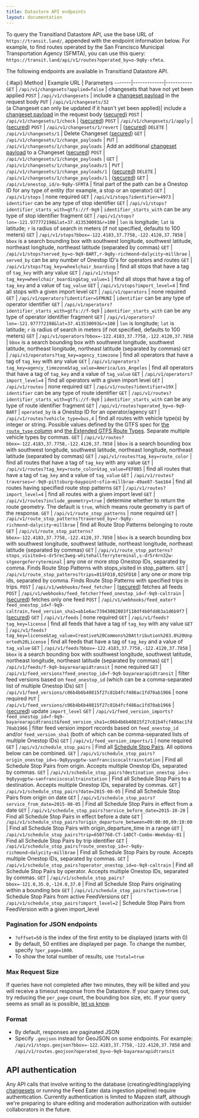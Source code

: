 ```yaml
---
title: Datastore API endpoints
layout: documentation
---
```


To query the Transitland Datastore API, use the base URL of `https://transit.land/`, appended with the endpoint information below. For example, to find routes operated by the San Francisco Municipal Transportation Agency (SFMTA), you can use this query: `https://transit.land/api/v1/routes?operated_by=o-9q8y-sfmta`.

The following endpoints are available in Transitland Datastore API.

{:#api}
Method | Example URL | Parameters
-------|-------------|-----------
`GET` |  `/api/v1/changesets?applied=false` | changesets that have not yet been applied
`POST` |  `/api/v1/changesets` | include a [changeset payload](changesets.html) in the request body
`PUT` |  `/api/v1/changesets/32`<br/>(a Changeset can only be updated if it hasn't yet been applied)| include a [changeset payload](changesets.html) in the request body ([secured](#api-authentication))
`POST` |  `/api/v1/changesets/1/check` | ([secured](#api-authentication))
`POST` |  `/api/v1/changesets/1/apply` | ([secured](#api-authentication))
`POST` |  `/api/v1/changesets/1/revert` | ([secured](#api-authentication))
`DELETE` |  `/api/v1/changesets/1` | Delete Changeset ([secured](#api-authentication))
`GET` |  `/api/v1/changesets/1/change_payloads` |
`PUT` |  `/api/v1/changesets/1/change_payloads` | Add an additional [changeset payload](changesets.html) to a Changeset ([secured](#api-authentication))
`POST` |  `/api/v1/changesets/1/change_payloads` |
`GET` |  `/api/v1/changesets/1/change_payloads/1` |
`PUT` |  `/api/v1/changesets/1/change_payloads/1` | ([secured](#api-authentication))
`DELETE` |  `/api/v1/changesets/1/change_payloads/1` | ([secured](#api-authentication))
`GET` |  `/api/v1/onestop_id/o-9q8y-SFMTA` | final part of the path can be a Onestop ID for any type of entity (for example, a stop or an operator)
`GET` |  `/api/v1/stops` | none required
`GET` |  `/api/v1/stops?identifier=4973` | `identifier` can be any type of stop identifier
`GET` |  `/api/v1/stops?identifier_starts_with=gtfs://f-9q9` | `identifier_starts_with` can be any type of stop identifier fragment
`GET` |  `/api/v1/stops?lon=-121.977772198&lat=37.413530093&r=100` | `lon` is longitude; `lat` is latitude; `r` is radius of search in meters (if not specified, defaults to 100 meters)
`GET` |  `/api/v1/stops?bbox=-122.4183,37.7758,-122.4120,37.7858` | `bbox` is a search bounding box with southwest longitude, southwest latitude, northeast longitude, northeast latitude (separated by commas)
`GET` |  `/api/v1/stops?served_by=o-9q9-BART,r-9q8y-richmond~dalycity~millbrae` | `served_by` can be any number of Onestop ID's for operators and routes
`GET` |  `/api/v1/stops?tag_key=wheelchair_boarding` | find all stops that have a tag of `tag_key` with any value
`GET` |  `/api/v1/stops?tag_key=wheelchair_boarding&tag_value=1` | find all stops that have a tag of `tag_key` and a value of `tag_value`
`GET` |  `/api/v1/stops?import_level=4` | find all stops with a given import level
`GET` |  `/api/v1/operators` | none required
`GET` |  `/api/v1/operators?identifier=SFMUNI` | `identifier` can be any type of operator identifier
`GET` |  `/api/v1/operators?identifier_starts_with=gtfs://f-9q9` | `identifier_starts_with` can be any type of operator identifier fragment
`GET` |  `/api/v1/operators?lon=-121.977772198&lat=37.413530093&r=100` | `lon` is longitude; `lat` is latitude; `r` is radius of search in meters (if not specified, defaults to 100 meters)
`GET` |  `/api/v1/operators?bbox=-122.4183,37.7758,-122.4120,37.7858` | `bbox` is a search bounding box with southwest longitude, southwest latitude, northeast longitude, northeast latitude (separated by commas)
`GET` |  `/api/v1/operators?tag_key=agency_timezone` | find all operators that have a tag of `tag_key` with any value
`GET` |  `/api/v1/operators?tag_key=agency_timezone&tag_value=America/Los_Angeles` | find all operators that have a tag of `tag_key` and a value of `tag_value`
`GET` |  `/api/v1/operators?import_level=4` | find all operators with a given import level
`GET` |  `/api/v1/routes` | none required
`GET` |  `/api/v1/routes?identifier=19X` | `identifier` can be any type of route identifier
`GET` |  `/api/v1/routes?identifier_starts_with=gtfs://f-9q9` | `identifier_starts_with` can be any type of route identifier fragment
`GET` |  `/api/v1/routes?operated_by=o-9q9-BART` | `operated_by` is a Onestop ID for an operator/agency
`GET` |  `/api/v1/routes?vehicle_type=bus,4` | find all routes with vehicle type(s) by integer or string. Possible values defined by the GTFS spec for [the `route_type` column](https://github.com/google/transit/blob/master/gtfs/spec/en/reference.md#routestxt) and [the Extended GTFS Route Types](https://support.google.com/transitpartners/answer/3520902). Separate multiple vehicle types by commas.
`GET` |  `/api/v1/routes?bbox=-122.4183,37.7758,-122.4120,37.7858` | `bbox` is a search bounding box with southwest longitude, southwest latitude, northeast longitude, northeast latitude (separated by commas)
`GET` |  `/api/v1/routes?tag_key=route_color` | find all routes that have a tag of `tag_key` with any value
`GET` |  `/api/v1/routes?tag_key=route_color&tag_value=FEF0B5` | find all routes that have a tag of `tag_key` and a value of `tag_value`
`GET` |  `/api/v1/routes?traverses=r-9q9-pittsburg~baypoint~sfia~millbrae-49ae87-5ae164` | find all routes having specified route stop patterns
`GET` |  `/api/v1/routes?import_level=4` | find all routes with a given import level
`GET` |  `/api/v1/routes?include_geometry=true` | determine whether to return the route geometry. The default is `true`, which means route geometry is part of the response. 
`GET` |  `/api/v1/route_stop_patterns` | none required
`GET` |  `/api/v1/route_stop_patterns?traversed_by=r-9q8y-richmond~dalycity~millbrae` | find all Route Stop Patterns belonging to route
`GET` |  `/api/v1/route_stop_patterns?bbox=-122.4183,37.7758,-122.4120,37.7858` | `bbox` is a search bounding box with southwest longitude, southwest latitude, northeast longitude, northeast latitude (separated by commas)
`GET` |  `/api/v1/route_stop_patterns?stops_visited=s-dr5rec3weg-whitehallferryterminal,s-dr5r4rn32w-stgeorgeferryterminal` | any one or more stop Onestop IDs, separated by comma. Finds Route Stop Patterns with stops_visited in stop_pattern.
`GET` |  `/api/v1/route_stop_patterns?trips=01SFO10,02SFO10` | any one or more trip ids, separated by comma. Finds Route Stop Patterns with specified trips in trips.
`POST` |  `/api/v1/webhooks/feed_fetcher` | ([secured](#api-authentication)) fetches all feeds
`POST` |  `/api/v1/webhooks/feed_fetcher?feed_onestop_id=f-9q9-caltrain` | ([secured](#api-authentication)) fetches only one feed
`POST` |  `/api/v1/webhooks/feed_eater?feed_onestop_id=f-9q9-caltrain,feed_version_sha1=ab1e6ac73943082803f110df4b0fdd63a1d6b9f7` | ([secured](#api-authentication))
`GET` |  `/api/v1/feeds` | none required
`GET` |  `/api/v1/feeds?tag_key=license` | find all feeds that have a tag of `tag_key` with any value
`GET` |  `/api/v1/feeds?tag_key=license&tag_value=Creative%20Commons%20Attribution%203.0%20Unported%20License` | find all feeds that have a tag of `tag_key` and a value of `tag_value`
`GET` |  `/api/v1/feeds?bbox=-122.4183,37.7758,-122.4120,37.7858` | `bbox` is a search bounding box with southwest longitude, southwest latitude, northeast longitude, northeast latitude (separated by commas)
`GET` |  `/api/v1/feeds/f-9q9-bayarearapidtransit` | none required
`GET` |  `/api/v1/feed_versions?feed_onestop_id=f-9q9-bayarearapidtransit` | filter feed versions based on `feed_onestop_id` (which can be a comma-separated list of multiple Onestop IDs)
`GET` |  `/api/v1/feed_versions/c06b4b6b40815f27c81b4fcf486ac1fd70ab1966` | none required
`PUT` |  `/api/v1/feed_versions/c06b4b6b40815f27c81b4fcf486ac1fd70ab1966` | ([secured](#api-authentication)) update `import_level`
`GET` |  `/api/v1/feed_version_imports?feed_onestop_id=f-9q9-bayarearapidtransit&feed_version_sha1=c06b4b6b40815f27c81b4fcf486ac1fd70ab1966` | filter feed version import records based on `feed_onestop_id` and/or `feed_version_sha1` (both of which can be comma-separated lists of multiple Onestop IDs)
`GET` |  `/api/v1/feed_version_imports/1` | none required
`GET` |  `/api/v1/schedule_stop_pairs` | Find all [Schedule Stop Pairs](schedules.html). All options below can be combined.
`GET` |  `/api/v1/schedule_stop_pairs?origin_onestop_id=s-9q8yyugptw-sanfranciscocaltrainstation` | Find all Schedule Stop Pairs from origin. Accepts multiple Onestop IDs, separated by commas.
`GET` |  `/api/v1/schedule_stop_pairs?destination_onestop_id=s-9q8yyugptw-sanfranciscocaltrainstation` | Find all Schedule Stop Pairs to a destination. Accepts multiple Onestop IDs, separated by commas.
`GET` |  `/api/v1/schedule_stop_pairs?date=2015-08-05` | Find all Schedule Stop Pairs from origin on date
`GET` |  `/api/v1/schedule_stop_pairs?service_from_date=2015-08-05` | Find all Schedule Stop Pairs in effect from a date
`GET` |  `/api/v1/schedule_stop_pairs?service_before_date=2015-10-20` | Find all Schedule Stop Pairs in effect before a date
`GET` |  `/api/v1/schedule_stop_pairs?origin_departure_between=09:00:00,09:10:00` | Find all Schedule Stop Pairs with origin_departure_time in a range
`GET` |  `/api/v1/schedule_stop_pairs?trip=6507768-CT-14OCT-Combo-Weekday-01` | Find all Schedule Stop Pairs by trip identifier
`GET` |  `/api/v1/schedule_stop_pairs?route_onestop_id=r-9q8y-richmond~dalycity~millbrae` | Find all Schedule Stop Pairs by route. Accepts multiple Onestop IDs, separated by commas.
`GET` |  `/api/v1/schedule_stop_pairs?operator_onestop_id=o-9q9-caltrain` | Find all Schedule Stop Pairs by operator. Accepts multiple Onestop IDs, separated by commas.
`GET` |  `/api/v1/schedule_stop_pairs?bbox=-121.0,35.0,-124.0,37.0` | Find all Schedule Stop Pairs originating within a bounding box
`GET` |  `/api/v1/schedule_stop_pairs?active=true` | Schedule Stop Pairs from active FeedVersions
`GET` |  `/api/v1/schedule_stop_pairs?import_level=2` | Schedule Stop Pairs from FeedVersion with a given import_level

### Pagination for JSON endpoints

- `?offset=50` is the index of the first entity to be displayed (starts with 0)
- By default, 50 entities are displayed per page. To change the number, specify `?per_page=1000`.
- To show the total number of results, use `?total=true`

### Max Request Size

If queries have not completed after two minutes, they will be killed and you will receive a timeout response from the Datastore. If your query times out, try reducing the `per_page` count, the bounding box size, etc. If your query seems as small as is possible, [let us know](mailto:transitland@mapzen.com).

### Format

- By default, responses are paginated JSON
- Specify `.geojson` instead for GeoJSON on some endpoints. For example: `/api/v1/stops.geojson?bbox=-122.4183,37.7758,-122.4120,37.7858` and `/api/v1/routes.geojson?operated_by=o-9q9-bayarearapidtransit`

## API authentication

Any API calls that involve writing to the database (creating/editing/applying [changesets](changesets.html) or running the Feed Eater data ingestion pipeline) require authentication. Currently authentication is limited to Mapzen staff, although we're preparing to share editing and moderation authorization with outsider collaborators in the future.
